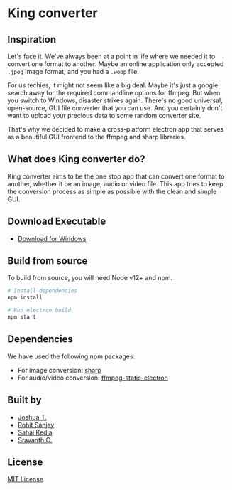 # King converter

## Inspiration

Let's face it. We've always been at a point in life where we needed it to convert one format to another. Maybe an online application only accepted `.jpeg` image format, and you had a `.webp` file.

For us techies, it might not seem like a big deal. Maybe it's just a google search away for the required commandline options for ffmpeg. But when you switch to Windows, disaster strikes again. There's no good universal, open-source, GUI file converter that you can use. And you certainly don't want to upload your precious data to some random converter site.

That's why we decided to make a cross-platform electron app that serves as a beautiful GUI frontend to the ffmpeg and sharp libraries.

## What does King converter do?

King converter aims to be the one stop app that can convert one format to another, whether it be an image, audio or video file. This app tries to keep the conversion process as simple as possible with the clean and simple GUI.

## Download Executable

- [Download for Windows](https://github.com/KingConverter/KingConverter/releases/download/latest/king-converter.1.0.0.exe)

## Build from source

To build from source, you will need Node v12+ and npm.

```zsh
# Install dependencies
npm install

# Run electron build
npm start
```

## Dependencies

We have used the following npm packages:

- For image conversion: [sharp](https://www.npmjs.com/package/sharp)
- For audio/video conversion: [ffmpeg-static-electron](https://www.npmjs.com/package/ffmpeg-static-electron)

## Built by

- [Joshua T.](https://github.com/radiantly)
- [Rohit Sanjay](https://github.com/rohitsanj)
- [Sahaj Kedia](https://github.com/sahajkedia)
- [Sravanth C.](https://github.com/sravanth-chebrolu)

## License

[MIT License](https://github.com/KingConverter/KingConverter/blob/master/LICENSE)
